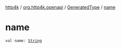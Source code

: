 [http4k](../../index.md) / [org.http4k.openapi](../index.md) / [GeneratedType](index.md) / [name](./name.md)

# name

`val name: `[`String`](https://kotlinlang.org/api/latest/jvm/stdlib/kotlin/-string/index.html)
